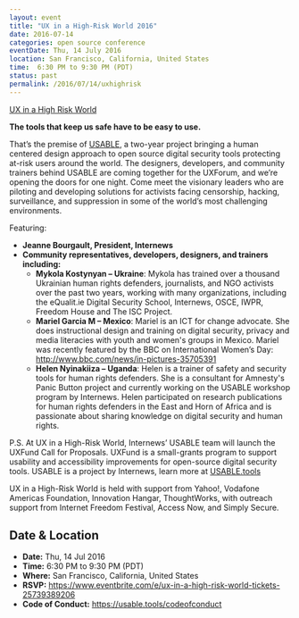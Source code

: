 ```yaml
---
layout: event
title: "UX in a High-Risk World 2016"
date: 2016-07-14
categories: open source conference
eventDate: Thu, 14 July 2016
location: San Francisco, California, United States
time:  6:30 PM to 9:30 PM (PDT)
status: past
permalink: /2016/07/14/uxhighrisk
---
```


[UX in a High Risk World](https://www.eventbrite.com/e/ux-in-a-high-risk-world-tickets-25739389206) 

**The tools that keep us safe have to be easy to use.**

That’s the premise of [USABLE](https://USABLE.tools), a two-year project bringing a human centered design approach to open source digital security tools protecting at-risk users around the world.
The designers, developers, and community trainers behind USABLE are coming together for the UXForum, and we’re opening the doors for one night.
Come meet the visionary leaders who are piloting and developing solutions for activists facing censorship, hacking, surveillance, and suppression in some of the world’s most challenging environments.

Featuring:
* **Jeanne Bourgault, President, Internews**
* **Community representatives, developers, designers, and trainers including:**
  * **Mykola Kostynyan – Ukraine**: Mykola has trained over a thousand Ukrainian human rights defenders, journalists, and NGO activists over the past two years, working with many organizations, including the eQualit.ie Digital Security School, Internews, OSCE, IWPR, Freedom House and The ISC Project.
  * **Mariel Garcia M – Mexico**: Mariel is an ICT for change advocate. She does instructional design and training on digital security, privacy and media literacies with youth and women's groups in Mexico. Mariel was recently featured by the BBC on International Women’s Day: http://www.bbc.com/news/in-pictures-35705391
  * **Helen Nyinakiiza – Uganda**: Helen is a trainer of safety and security tools for human rights defenders. She is a consultant for Amnesty's Panic Button project and currently working on the USABLE workshop program by Internews. Helen participated on research publications for human rights defenders in the East and Horn of Africa and is passionate about sharing knowledge on digital security and human rights.

P.S. At UX in a High-Risk World, Internews’ USABLE team will launch the UXFund Call for Proposals. UXFund is a small-grants program to support usability and accessibility improvements for open-source digital security tools.
USABLE is a project by Internews, learn more at [USABLE.tools](https://USABLE.tools)

UX in a High-Risk World is held with support from Yahoo!, Vodafone Americas Foundation, Innovation Hangar, ThoughtWorks, with outreach support from Internet Freedom Festival, Access Now, and Simply Secure.

## Date & Location

- **Date:** Thu, 14 Jul 2016
- **Time:** 6:30 PM to 9:30 PM (PDT)
- **Where:** San Francisco, California, United States
- **RSVP:** https://www.eventbrite.com/e/ux-in-a-high-risk-world-tickets-25739389206
- **Code of Conduct:** https://usable.tools/codeofconduct
